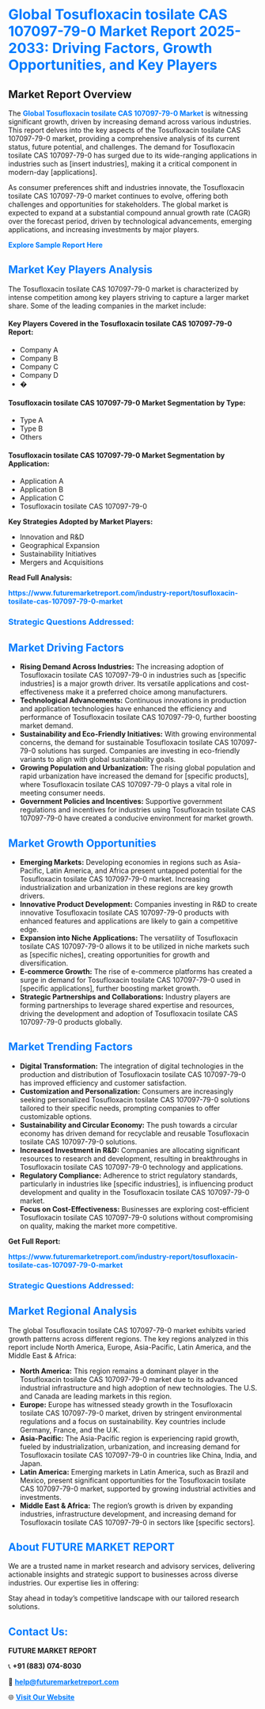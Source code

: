 <h1 style="color: #007BFF;">Global Tosufloxacin tosilate CAS 107097-79-0 Market Report 2025-2033: Driving Factors, Growth Opportunities, and Key Players</h1>

<section id="overview">
<h2>Market Report Overview</h2>
<p>The <a href="https://www.futuremarketreport.com/industry-report/tosufloxacin-tosilate-cas-107097-79-0-market" style="color: #007BFF; text-decoration: none;"><strong>Global Tosufloxacin tosilate CAS 107097-79-0 Market</strong></a> is witnessing significant growth, driven by increasing demand across various industries. This report delves into the key aspects of the Tosufloxacin tosilate CAS 107097-79-0 market, providing a comprehensive analysis of its current status, future potential, and challenges. The demand for Tosufloxacin tosilate CAS 107097-79-0 has surged due to its wide-ranging applications in industries such as [insert industries], making it a critical component in modern-day [applications].</p>
<p>As consumer preferences shift and industries innovate, the Tosufloxacin tosilate CAS 107097-79-0 market continues to evolve, offering both challenges and opportunities for stakeholders. The global market is expected to expand at a substantial compound annual growth rate (CAGR) over the forecast period, driven by technological advancements, emerging applications, and increasing investments by major players.</p>
</section>

<section id="overview">
<p><a href="https://www.futuremarketreport.com/request-sample/reportId=121381" style="color: #007BFF; text-decoration: none;"><strong>Explore Sample Report Here</strong></a></p>
</section>

<section id="key-players">
<h2 style="color: #007BFF;">Market Key Players Analysis</h2>
<p>The Tosufloxacin tosilate CAS 107097-79-0 market is characterized by intense competition among key players striving to capture a larger market share. Some of the leading companies in the market include:</p>
<h4>Key Players Covered in the Tosufloxacin tosilate CAS 107097-79-0 Report:</h4>
<ul><li>Company A</li><li>Company B</li><li>Company C</li><li>Company D</li><li>�</li></ul>
<h4>Tosufloxacin tosilate CAS 107097-79-0 Market Segmentation by Type:</h4>
<ul><li>Type A</li><li>Type B</li><li>Others</li></ul>

<h4>Tosufloxacin tosilate CAS 107097-79-0 Market Segmentation by Application:</h4>
<ul><li>Application A</li><li>Application B</li><li>Application C</li><li>Tosufloxacin tosilate CAS 107097-79-0</li></ul>
<p><strong>Key Strategies Adopted by Market Players:</strong></p>
<ul>
<li>Innovation and R&D</li>
<li>Geographical Expansion</li>
<li>Sustainability Initiatives</li>
<li>Mergers and Acquisitions</li>
</ul>
</section>

<section>
<p><strong>Read Full Analysis: </strong></p><a href="https://www.futuremarketreport.com/industry-report/tosufloxacin-tosilate-cas-107097-79-0-market" style="color: #007BFF; text-decoration: none;"><strong>https://www.futuremarketreport.com/industry-report/tosufloxacin-tosilate-cas-107097-79-0-market</strong></a>
<h3 style="color: #007BFF;">Strategic Questions Addressed:</h3>
</section>

<section id="driving-factors">
<h2 style="color: #007BFF;">Market Driving Factors</h2>
<ul>
<li><strong>Rising Demand Across Industries:</strong> The increasing adoption of Tosufloxacin tosilate CAS 107097-79-0 in industries such as [specific industries] is a major growth driver. Its versatile applications and cost-effectiveness make it a preferred choice among manufacturers.</li>
<li><strong>Technological Advancements:</strong> Continuous innovations in production and application technologies have enhanced the efficiency and performance of Tosufloxacin tosilate CAS 107097-79-0, further boosting market demand.</li>
<li><strong>Sustainability and Eco-Friendly Initiatives:</strong> With growing environmental concerns, the demand for sustainable Tosufloxacin tosilate CAS 107097-79-0 solutions has surged. Companies are investing in eco-friendly variants to align with global sustainability goals.</li>
<li><strong>Growing Population and Urbanization:</strong> The rising global population and rapid urbanization have increased the demand for [specific products], where Tosufloxacin tosilate CAS 107097-79-0 plays a vital role in meeting consumer needs.</li>
<li><strong>Government Policies and Incentives:</strong> Supportive government regulations and incentives for industries using Tosufloxacin tosilate CAS 107097-79-0 have created a conducive environment for market growth.</li>
</ul>
</section>

<section id="growth-opportunities">
<h2 style="color: #007BFF;">Market Growth Opportunities</h2>
<ul>
<li><strong>Emerging Markets:</strong> Developing economies in regions such as Asia-Pacific, Latin America, and Africa present untapped potential for the Tosufloxacin tosilate CAS 107097-79-0 market. Increasing industrialization and urbanization in these regions are key growth drivers.</li>
<li><strong>Innovative Product Development:</strong> Companies investing in R&D to create innovative Tosufloxacin tosilate CAS 107097-79-0 products with enhanced features and applications are likely to gain a competitive edge.</li>
<li><strong>Expansion into Niche Applications:</strong> The versatility of Tosufloxacin tosilate CAS 107097-79-0 allows it to be utilized in niche markets such as [specific niches], creating opportunities for growth and diversification.</li>
<li><strong>E-commerce Growth:</strong> The rise of e-commerce platforms has created a surge in demand for Tosufloxacin tosilate CAS 107097-79-0 used in [specific applications], further boosting market growth.</li>
<li><strong>Strategic Partnerships and Collaborations:</strong> Industry players are forming partnerships to leverage shared expertise and resources, driving the development and adoption of Tosufloxacin tosilate CAS 107097-79-0 products globally.</li>
</ul>
</section>

<section id="trending-factors">
<h2 style="color: #007BFF;">Market Trending Factors</h2>
<ul>
<li><strong>Digital Transformation:</strong> The integration of digital technologies in the production and distribution of Tosufloxacin tosilate CAS 107097-79-0 has improved efficiency and customer satisfaction.</li>
<li><strong>Customization and Personalization:</strong> Consumers are increasingly seeking personalized Tosufloxacin tosilate CAS 107097-79-0 solutions tailored to their specific needs, prompting companies to offer customizable options.</li>
<li><strong>Sustainability and Circular Economy:</strong> The push towards a circular economy has driven demand for recyclable and reusable Tosufloxacin tosilate CAS 107097-79-0 solutions.</li>
<li><strong>Increased Investment in R&D:</strong> Companies are allocating significant resources to research and development, resulting in breakthroughs in Tosufloxacin tosilate CAS 107097-79-0 technology and applications.</li>
<li><strong>Regulatory Compliance:</strong> Adherence to strict regulatory standards, particularly in industries like [specific industries], is influencing product development and quality in the Tosufloxacin tosilate CAS 107097-79-0 market.</li>
<li><strong>Focus on Cost-Effectiveness:</strong> Businesses are exploring cost-efficient Tosufloxacin tosilate CAS 107097-79-0 solutions without compromising on quality, making the market more competitive.</li>
</ul>
</section>

<section>
<p><strong>Get Full Report: </strong></p><a href="https://www.futuremarketreport.com/industry-report/tosufloxacin-tosilate-cas-107097-79-0-market" style="color: #007BFF; text-decoration: none;"><strong>https://www.futuremarketreport.com/industry-report/tosufloxacin-tosilate-cas-107097-79-0-market</strong></a>
<h3 style="color: #007BFF;">Strategic Questions Addressed:</h3>
</section>


<section id="regional-analysis">
<h2 style="color: #007BFF;">Market Regional Analysis</h2>
<p>The global Tosufloxacin tosilate CAS 107097-79-0 market exhibits varied growth patterns across different regions. The key regions analyzed in this report include North America, Europe, Asia-Pacific, Latin America, and the Middle East & Africa:</p>
<ul>
<li><strong>North America:</strong> This region remains a dominant player in the Tosufloxacin tosilate CAS 107097-79-0 market due to its advanced industrial infrastructure and high adoption of new technologies. The U.S. and Canada are leading markets in this region.</li>
<li><strong>Europe:</strong> Europe has witnessed steady growth in the Tosufloxacin tosilate CAS 107097-79-0 market, driven by stringent environmental regulations and a focus on sustainability. Key countries include Germany, France, and the U.K.</li>
<li><strong>Asia-Pacific:</strong> The Asia-Pacific region is experiencing rapid growth, fueled by industrialization, urbanization, and increasing demand for Tosufloxacin tosilate CAS 107097-79-0 in countries like China, India, and Japan.</li>
<li><strong>Latin America:</strong> Emerging markets in Latin America, such as Brazil and Mexico, present significant opportunities for the Tosufloxacin tosilate CAS 107097-79-0 market, supported by growing industrial activities and investments.</li>
<li><strong>Middle East & Africa:</strong> The region’s growth is driven by expanding industries, infrastructure development, and increasing demand for Tosufloxacin tosilate CAS 107097-79-0 in sectors like [specific sectors].</li>
</ul>
</section>

<footer>
<h2 style="color: #007BFF;">About FUTURE MARKET REPORT</h2>
<p>We are a trusted name in market research and advisory services, delivering actionable insights and strategic support to businesses across diverse industries. Our expertise lies in offering:</p>

<p>Stay ahead in today’s competitive landscape with our tailored research solutions.</p>

<h2 style="color: #007BFF;">Contact Us:</h2>
<p><strong>FUTURE MARKET REPORT</strong></p>
<p>📞 <strong>+91 (883) 074-8030</strong></p>
<p>📧 <strong><a href="mailto:help@futuremarketreport.com" style="color: #007BFF;">help@futuremarketreport.com</a></strong></p>
<p>🌐 <strong><a href="https://www.futuremarketreport.com/" style="color: #007BFF;">Visit Our Website</a></strong></p>
</footer>